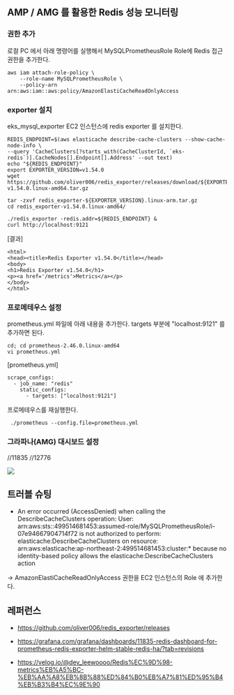 ## AMP / AMG 를 활용한 Redis 성능 모니터링 ##


### 권한 추가 ###

로컬 PC 에서 아래 명령어를 실행해서 MySQLPrometheusRole Role에 Redis 접근 권한을 추가한다.
```
aws iam attach-role-policy \
    --role-name MySQLPrometheusRole \
    --policy-arn arn:aws:iam::aws:policy/AmazonElastiCacheReadOnlyAccess
```

### exporter 설치 ###
eks_mysql_exporter EC2 인스턴스에 redis exporter 를 설치한다. 
```
REDIS_ENDPOINT=$(aws elasticache describe-cache-clusters --show-cache-node-info \
--query 'CacheClusters[?starts_with(CacheClusterId, `eks-redis`)].CacheNodes[].Endpoint[].Address' --out text)
echo "${REDIS_ENDPOINT}"
export EXPORTER_VERSION=v1.54.0
wget https://github.com/oliver006/redis_exporter/releases/download/${EXPORTER_VERSION}/redis_exporter-v1.54.0.linux-amd64.tar.gz

tar -zxvf redis_exporter-${EXPORTER_VERSION}.linux-arm.tar.gz
cd redis_exporter-v1.54.0.linux-amd64/

./redis_exporter -redis.addr=${REDIS_ENDPOINT} &
curl http://localhost:9121
```

[결과]
```
<html>
<head><title>Redis Exporter v1.54.0</title></head>
<body>
<h1>Redis Exporter v1.54.0</h1>
<p><a href='/metrics'>Metrics</a></p>
</body>
</html>
```

### 프로메테우스 설정 ###
prometheus.yml 파일에 아래 내용을 추가한다. targets 부분에 "localhost:9121" 를 추가하면 된다.
```
cd; cd prometheus-2.46.0.linux-amd64
vi prometheus.yml
```
[prometheus.yml]
```
scrape_configs:
  - job_name: "redis"
    static_configs:
      - targets: ["localhost:9121"]
```

프로메테우스를 재실행한다. 
```
 ./prometheus --config.file=prometheus.yml
```

### 그라파나(AMG) 대시보드 설정 ###
//11835
//12776

![](https://github.com/gnosia93/eks-on-aws/blob/main/images/grafana-redis-dashboard.png)


## 트러블 슈팅 ##

* An error occurred (AccessDenied) when calling the DescribeCacheClusters operation: User: arn:aws:sts::499514681453:assumed-role/MySQLPrometheusRole/i-07e94667904714f72 is not authorized to perform: elasticache:DescribeCacheClusters on resource: arn:aws:elasticache:ap-northeast-2:499514681453:cluster:* because no identity-based policy allows the elasticache:DescribeCacheClusters action

-> AmazonElastiCacheReadOnlyAccess 권한을 EC2 인스턴스의 Role 에 추가한다. 
  


## 레퍼런스 ##

* https://github.com/oliver006/redis_exporter/releases

* https://grafana.com/grafana/dashboards/11835-redis-dashboard-for-prometheus-redis-exporter-helm-stable-redis-ha/?tab=revisions
  
* https://velog.io/@dev_leewoooo/Redis%EC%9D%98-metrics%EB%A5%BC-%EB%AA%A8%EB%8B%88%ED%84%B0%EB%A7%81%ED%95%B4%EB%B3%B4%EC%9E%90
